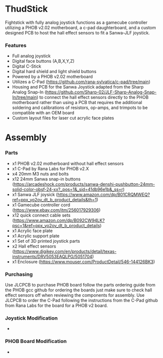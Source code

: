 # ThudStick
Fightstick with fully analog joystick functions as a gamecube controller utilizing a PHOB v2.02 motherboard, a c-pad daughterboard, and a custom designed PCB to host the hall effect sensors to fit a Sanwa-JLF joystick. 
### Features
- Full analog joystick
- Digital face buttons (A,B,X,Y,Z)
- Digital C-Stick
- Digital hard shield and light shield buttons
- Powered by a PHOB v2.02 motherboard
- Utilizes a C-Pad (https://github.com/rana-sylvatica/c-pad/tree/main)
- Housing and PCB for the Sanwa Joystick adapted from the Sharp Analog Snap-In (https://github.com/Sharp-02/JLF-Sharp-Analog-Snap-In/tree/main) to connect the hall effect sensors directly to the PHOB motherboard rather than using a PCB that requires the additional soldering and calibrations of resistors, op-amps, and trimpots to be compatible with an OEM board
- Custom layout files for laser cut acrylic face plates
# Assembly
### Parts
- x1 PHOB v2.02 motherboard without hall effect sensors
- x1 C-Pad by Rana Labs for PHOB v2.X
- x4 20mm M3 nuts and bolts
- x12 24mm Sanwa snap-in buttons (https://arcadeshock.com/products/sanwa-denshi-pushbutton-24mm-solid-color-obsf-24-xx?_pos=1&_sid=41db96e1b&_ss=r)
- x1 Sanwa JLF joysick (https://www.amazon.com/dp/B01CRQMWEQ?ref=ppx_yo2ov_dt_b_product_details&th=1)
- x1 Gamecube controller cord (https://www.ebay.com/itm/256017929306)
- x12 quick connect cable sets (https://www.amazon.com/dp/B092CW94LK?psc=1&ref=ppx_yo2ov_dt_b_product_details)
- x1 Acrylic face plate
- x1 Acrylic support plate
- x1 Set of 3D printed joystick parts
- x2 Hall effect sensors (https://www.digikey.com/en/products/detail/texas-instruments/DRV5053EAQLPG/5051704)
- x1 Enclosure (https://www.mouser.com/ProductDetail/546-144126BK3)
### Purchasing
Use JLCPCB to purchase PHOB board follow the parts ordering guide from the PHOB gcc github for ordering the boards just make sure to check hall effect sensors off when reviewing the components for assembly. Use JLCPCB to order the C-Pad following the instructions from the C-Pad github from Rana Labs for the board for a PHOB v2 board. 
### Joystick Modification
- 
### PHOB Board Modification
-
